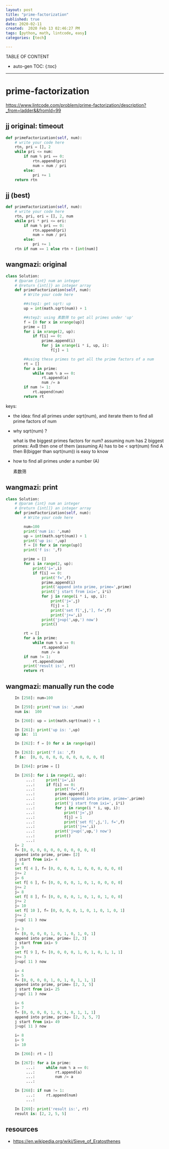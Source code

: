 ```yaml
---
layout: post
title: "prime-factorization"
published: true
date: 2020-02-11
created:  2020 Feb 13 02:46:27 PM
tags: [python, math, lintcode, easy]
categories: [tech]

---
```


TABLE OF CONTENT

* auto-gen TOC:
{:toc}

- - -

# prime-factorization

https://www.lintcode.com/problem/prime-factorization/description?_from=ladder&&fromId=99

## jj original: timeout

```python
def primeFactorization(self, num):
    # write your code here
    rtn, pri = [], 2
    while pri <= num:
        if num % pri == 0:
            rtn.append(pri)
            num = num / pri
        else:
            pri += 1
    return rtn
```

## jj (best)

```python
def primeFactorization(self, num):
    # write your code here
    rtn, pri, ori = [], 2, num
    while pri * pri <= ori:
        if num % pri == 0:
            rtn.append(pri)
            num = num / pri
        else:
            pri += 1
    rtn if num == 1 else rtn + [int(num)]
```

## wangmazi: original

```python
class Solution:
    # @param {int} num an integer
    # @return {int[]} an integer array
    def primeFactorization(self, num):
        # Write your code here

        ##step1: get sqrt: up
        up = int(math.sqrt(num)) + 1

        ##step2: using 素数筛 to get all primes under 'up'
        f = [0 for x in xrange(up)]
        prime = []
        for i in xrange(2, up):
            if f[i] == 0:
                prime.append(i)
                for j in xrange(i * i, up, i):
                    f[j] = 1

        ##using these primes to get all the prime factors of a num
        rt = []
        for a in prime:
            while num % a == 0:
                rt.append(a)
                num /= a
        if num != 1:
            rt.append(num)
        return rt
```

keys:

- the idea: find all primes under sqrt(num), and iterate them to find all prime
  factors of num

- why sqrt(num) ?

    what is the biggest primes factors for num?
    assuming num has 2 biggest primes: AxB
    then one of them (assuming A) has to be < sqrt(num)
    find A then B(bigger than sqrt(num)) is easy to know

- how to find all primes under a number (A)

    素数筛

## wangmazi: print


```python
class Solution:
    # @param {int} num an integer
    # @return {int[]} an integer array
    def primeFactorization(self, num):
        # Write your code here

        num=100
        print('num is: ',num)
        up = int(math.sqrt(num)) + 1
        print('up is: ',up)
        f = [0 for x in range(up)]
        print('f is: ',f)

        prime = []
        for i in range(2, up):
            print('i=',i)
            if f[i] == 0:
                print('f=',f)
                prime.append(i)
                print('append into prime, prime=',prime)
                print('j start from ixi=', i*i)
                for j in range(i * i, up, i):
                    print('j=',j)
                    f[j] = 1
                    print('set f[',j,'], f=',f)
                    print('j+=',i)
                print('j>up(',up,') now')
                print()

        rt = []
        for a in prime:
            while num % a == 0:
                rt.append(a)
                num /= a
        if num != 1:
            rt.append(num)
        print('result is:', rt)
        return rt
```

## wangmazi: manually run the code

```python
    In [258]: num=100

    In [259]: print('num is: ',num)
    num is:  100

    In [260]: up = int(math.sqrt(num)) + 1

    In [261]: print('up is: ',up)
    up is:  11

    In [262]: f = [0 for x in range(up)]

    In [263]: print('f is: ',f)
    f is:  [0, 0, 0, 0, 0, 0, 0, 0, 0, 0, 0]

    In [264]: prime = []

    In [265]: for i in range(2, up):
         ...:     print('i=',i)
         ...:     if f[i] == 0:
         ...:         print('f=',f)
         ...:         prime.append(i)
         ...:         print('append into prime, prime=',prime)
         ...:         print('j start from ixi=', i*i)
         ...:         for j in range(i * i, up, i):
         ...:             print('j=',j)
         ...:             f[j] = 1
         ...:             print('set f[',j,'], f=',f)
         ...:             print('j+=',i)
         ...:         print('j>up(',up,') now')
         ...:         print()
         ...:
    i= 2
    f= [0, 0, 0, 0, 0, 0, 0, 0, 0, 0, 0]
    append into prime, prime= [2]
    j start from ixi= 4
    j= 4
    set f[ 4 ], f= [0, 0, 0, 0, 1, 0, 0, 0, 0, 0, 0]
    j+= 2
    j= 6
    set f[ 6 ], f= [0, 0, 0, 0, 1, 0, 1, 0, 0, 0, 0]
    j+= 2
    j= 8
    set f[ 8 ], f= [0, 0, 0, 0, 1, 0, 1, 0, 1, 0, 0]
    j+= 2
    j= 10
    set f[ 10 ], f= [0, 0, 0, 0, 1, 0, 1, 0, 1, 0, 1]
    j+= 2
    j>up( 11 ) now

    i= 3
    f= [0, 0, 0, 0, 1, 0, 1, 0, 1, 0, 1]
    append into prime, prime= [2, 3]
    j start from ixi= 9
    j= 9
    set f[ 9 ], f= [0, 0, 0, 0, 1, 0, 1, 0, 1, 1, 1]
    j+= 3
    j>up( 11 ) now

    i= 4
    i= 5
    f= [0, 0, 0, 0, 1, 0, 1, 0, 1, 1, 1]
    append into prime, prime= [2, 3, 5]
    j start from ixi= 25
    j>up( 11 ) now

    i= 6
    i= 7
    f= [0, 0, 0, 0, 1, 0, 1, 0, 1, 1, 1]
    append into prime, prime= [2, 3, 5, 7]
    j start from ixi= 49
    j>up( 11 ) now

    i= 8
    i= 9
    i= 10

    In [266]: rt = []

    In [267]: for a in prime:
         ...:     while num % a == 0:
         ...:         rt.append(a)
         ...:         num /= a
         ...:

    In [268]: if num != 1:
         ...:     rt.append(num)
         ...:

    In [269]: print('result is:', rt)
    result is: [2, 2, 5, 5]
```

## resources

* https://en.wikipedia.org/wiki/Sieve_of_Eratosthenes

